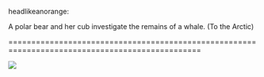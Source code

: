 <!--
id: 47433455916
link: http://tumblr.atmos.org/post/47433455916/headlikeanorange-a-polar-bear-and-her-cub
slug: headlikeanorange-a-polar-bear-and-her-cub
date: Sun Apr 07 2013 21:18:14 GMT-0700 (PDT)
publish: 2013-04-07
tags: 
title: headlikeanorange:

A polar bear and her cub investigate the remains of a whale. (To the Arctic)

-->


headlikeanorange:

A polar bear and her cub investigate the remains of a whale. (To the Arctic)

================================================================================================

![](http://24.media.tumblr.com/e23e7a17220747ea2b5f2bb58215590d/tumblr_mk8252IdTp1r4zr2vo2_r2_500.gif)

